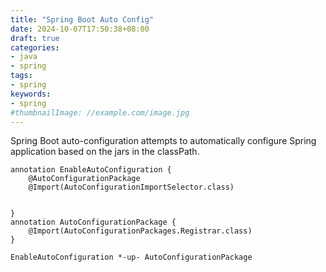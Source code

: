 ```yaml
---
title: "Spring Boot Auto Config"
date: 2024-10-07T17:50:38+08:00
draft: true
categories:
- java
- spring
tags:
- spring
keywords:
- spring
#thumbnailImage: //example.com/image.jpg
---
```

Spring Boot auto-configuration attempts to automatically configure  Spring application based on the jars in the classPath. 
<!--more-->

```plantuml
annotation EnableAutoConfiguration {
    @AutoConfigurationPackage
    @Import(AutoConfigurationImportSelector.class)


}
annotation AutoConfigurationPackage {
    @Import(AutoConfigurationPackages.Registrar.class)
}

EnableAutoConfiguration *-up- AutoConfigurationPackage

```